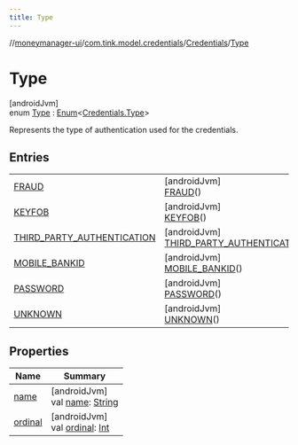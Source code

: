```yaml
---
title: Type
---
```

//[moneymanager-ui](../../../../index.html)/[com.tink.model.credentials](../../index.html)/[Credentials](../index.html)/[Type](index.html)



# Type



[androidJvm]\
enum [Type](index.html) : [Enum](https://kotlinlang.org/api/latest/jvm/stdlib/kotlin/-enum/index.html)&lt;[Credentials.Type](index.html)&gt; 

Represents the type of authentication used for the credentials.



## Entries


| | |
|---|---|
| [FRAUD](-f-r-a-u-d/index.html) | [androidJvm]<br>[FRAUD](-f-r-a-u-d/index.html)() |
| [KEYFOB](-k-e-y-f-o-b/index.html) | [androidJvm]<br>[KEYFOB](-k-e-y-f-o-b/index.html)() |
| [THIRD_PARTY_AUTHENTICATION](-t-h-i-r-d_-p-a-r-t-y_-a-u-t-h-e-n-t-i-c-a-t-i-o-n/index.html) | [androidJvm]<br>[THIRD_PARTY_AUTHENTICATION](-t-h-i-r-d_-p-a-r-t-y_-a-u-t-h-e-n-t-i-c-a-t-i-o-n/index.html)() |
| [MOBILE_BANKID](-m-o-b-i-l-e_-b-a-n-k-i-d/index.html) | [androidJvm]<br>[MOBILE_BANKID](-m-o-b-i-l-e_-b-a-n-k-i-d/index.html)() |
| [PASSWORD](-p-a-s-s-w-o-r-d/index.html) | [androidJvm]<br>[PASSWORD](-p-a-s-s-w-o-r-d/index.html)() |
| [UNKNOWN](-u-n-k-n-o-w-n/index.html) | [androidJvm]<br>[UNKNOWN](-u-n-k-n-o-w-n/index.html)() |


## Properties


| Name | Summary |
|---|---|
| [name](../../../com.tink.service.network/-sdk-client/-t-i-n-k_-l-i-n-k/index.html#-372974862%2FProperties%2F1000845458) | [androidJvm]<br>val [name](../../../com.tink.service.network/-sdk-client/-t-i-n-k_-l-i-n-k/index.html#-372974862%2FProperties%2F1000845458): [String](https://kotlinlang.org/api/latest/jvm/stdlib/kotlin/-string/index.html) |
| [ordinal](../../../com.tink.service.network/-sdk-client/-t-i-n-k_-l-i-n-k/index.html#-739389684%2FProperties%2F1000845458) | [androidJvm]<br>val [ordinal](../../../com.tink.service.network/-sdk-client/-t-i-n-k_-l-i-n-k/index.html#-739389684%2FProperties%2F1000845458): [Int](https://kotlinlang.org/api/latest/jvm/stdlib/kotlin/-int/index.html) |

